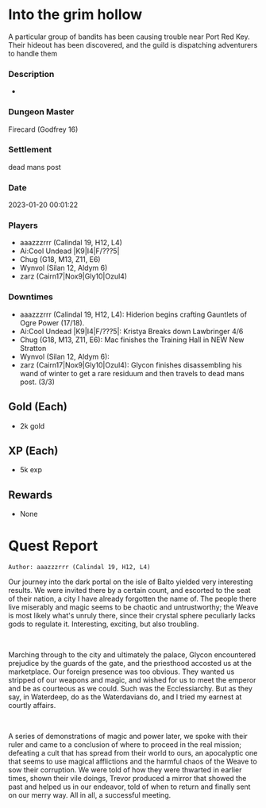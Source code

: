 # Into the grim hollow
A particular group of bandits has been causing trouble near Port Red Key. Their hideout has been discovered, and the guild is dispatching adventurers to handle them
### Description
-
### Dungeon Master
Firecard (Godfrey 16)
### Settlement
dead mans post
### Date
2023-01-20 00:01:22
### Players
* aaazzzrrr (Calindal 19, H12, L4)
* Ai:Cool Undead |K9|I4|F/???5|
* Chug (G18, M13, Z11, E6)
* Wynvol (Silan 12, Aldym 6)
* zarz (Cairn17|Nox9|Gly10|Ozul4)
### Downtimes
* aaazzzrrr (Calindal 19, H12, L4): Hiderion begins crafting Gauntlets of Ogre Power (17/18).
* Ai:Cool Undead |K9|I4|F/???5|: Kristya Breaks down Lawbringer 4/6
* Chug (G18, M13, Z11, E6): Mac finishes the Training Hall in NEW New Stratton
* Wynvol (Silan 12, Aldym 6): 
* zarz (Cairn17|Nox9|Gly10|Ozul4): Glycon finishes disassembling his wand of winter to get a rare residuum and then travels to dead mans post. (3/3)
## Gold (Each)
* 2k gold
## XP (Each)
* 5k exp
## Rewards
* None
# Quest Report
`Author: aaazzzrrr (Calindal 19, H12, L4)`


Our journey into the dark portal on the isle of Balto yielded very interesting results. We were invited there by a certain count, and escorted to the seat of their nation, a city I have already forgotten the name of. The people there live miserably and magic seems to be chaotic and untrustworthy; the Weave is most likely what's unruly there, since their crystal sphere peculiarly lacks gods to regulate it. Interesting, exciting, but also troubling.

&nbsp;

Marching through to the city and ultimately the palace, Glycon encountered prejudice by the guards of the gate, and the priesthood accosted us at the marketplace. Our foreign presence was too obvious. They wanted us stripped of our weapons and magic, and wished for us to meet the emperor and be as courteous as we could. Such was the Ecclessiarchy. But as they say, in Waterdeep, do as the Waterdavians do, and I tried my earnest at courtly affairs.

&nbsp;

A series of demonstrations of magic and power later, we spoke with their ruler and came to a conclusion of where to proceed in the real mission; defeating a cult that has spread from their world to ours, an apocalyptic one that seems to use magical afflictions and the harmful chaos of the Weave to sow their corruption. We were told of how they were thwarted in earlier times, shown their vile doings, Trevor produced a mirror that showed the past and helped us in our endeavor, told of when to return and finally sent on our merry way. All in all, a successful meeting.